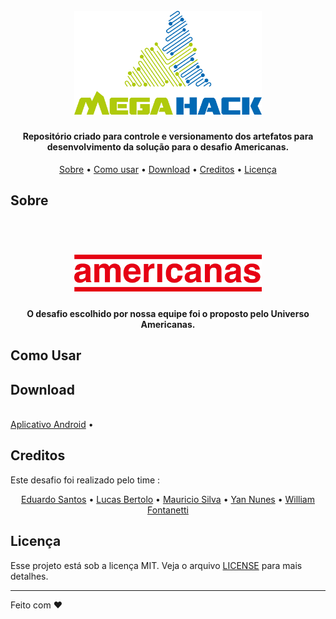 <h1 align="center">
  <br>
  <a href="https://www.megahack.com.br/"><img src="https://github.com/eduardohfs/MegahackTime30/blob/master/support_content/logo-megahack.png?raw=true" alt="MegaHack" width="300"></a>
</h1>

<h4 align="center">
  Repositório criado para controle e versionamento dos artefatos para desenvolvimento da solução para o desafio Americanas.
</h4>

<p align="center">
  <a href="#about">Sobre</a> •
  <a href="#como-usar">Como usar</a> •
  <a href="#download">Download</a> •
  <a href="#creditos">Creditos</a> •
  <a href="#licença">Licença</a> 
</p>

## Sobre

<h1 align="center">
  <br>
  <a href="https://www.americanas.com.br/"><img src="https://github.com/eduardohfs/MegahackTime30/blob/master/support_content/logo-americanas.png?raw=true" alt="Americanas" width="300"></a>
  <br>
</h1>
<h4 align="center">
  O desafio escolhido por nossa equipe foi o proposto pelo Universo Americanas.
</h4>

## Como Usar

## Download

<br/>
<a href="https://github.com/eduardohfs/MegahackTime30/download/android">Aplicativo Android</a> •
<br/>

## Creditos

Este desafio foi realizado pelo time :

<p align="center">
  <a href="https://www.linkedin.com/in/eduardo-santos-it/">Eduardo Santos</a> •
  <a href="https://www.linkedin.com/in/lucasbertolo2/">Lucas Bertolo</a> •
  <a href="https://www.linkedin.com/">Mauricio Silva</a> •
  <a href="https://www.linkedin.com/in/yan-nunes-a3a52ab2/">Yan Nunes</a> •
  <a href="https://www.linkedin.com/in/william-fontanetti">William Fontanetti</a> 
</p>

## Licença

Esse projeto está sob a licença MIT. Veja o arquivo [LICENSE](LICENSE.md) para mais detalhes.

---

Feito com :heart:
